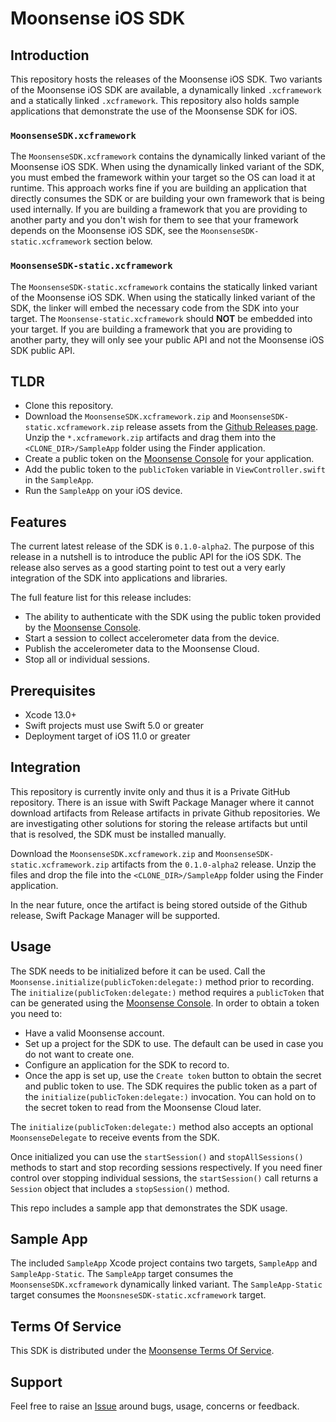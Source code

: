 # Moonsense iOS SDK

## Introduction

This repository hosts the releases of the Moonsense iOS SDK. Two variants of the Moonsense iOS SDK are available, a dynamically linked `.xcframework` and a statically linked `.xcframework`. This repository also holds sample applications that demonstrate the use of the Moonsense SDK for iOS.

### `MoonsenseSDK.xcframework`

The `MoonsenseSDK.xcframework` contains the dynamically linked variant of the Moonsense iOS SDK. When using the dynamically linked variant of the SDK, you must embed the framework within your target so the OS can load it at runtime. This approach works fine if you are building an application that directly consumes the SDK or are building your own framework that is being used internally. If you are building a framework that you are providing to another party and you don't wish for them to see that your framework depends on the Moonsense iOS SDK, see the `MoonsenseSDK-static.xcframework` section below.

### `MoonsenseSDK-static.xcframework`

The `MoonsenseSDK-static.xcframework` contains the statically linked variant of the Moonsense iOS SDK. When using the statically linked variant of the SDK, the linker will embed the necessary code from the SDK into your target. The `Moonsense-static.xcframework` should **NOT** be embedded into your target. If you are building a framework that you are providing to another party, they will only see your public API and not the Moonsense iOS SDK public API.

## TLDR

- Clone this repository.
- Download the `MoonsenseSDK.xcframework.zip` and `MoonsenseSDK-static.xcframework.zip` release assets from the [Github Releases page](https://github.com/moonsense/moonsense-ios-sdk/releases). Unzip the `*.xcframework.zip` artifacts and drag them into the `<CLONE_DIR>/SampleApp` folder using the Finder application.
- Create a public token on the [Moonsense Console](https://console.moonsense.cloud/) for your application.
- Add the public token to the `publicToken` variable in `ViewController.swift` in the `SampleApp`.
- Run the `SampleApp` on your iOS device.

## Features

The current latest release of the SDK is `0.1.0-alpha2`. The purpose of this release in a nutshell is to introduce the public API for the iOS SDK. The release also serves as a good starting point to test out a very early integration of the SDK into applications and libraries. 

The full feature list for this release includes:
- The ability to authenticate with the SDK using the public token provided by the [Moonsense Console](https://console.moonsense.cloud/).
- Start a session to collect accelerometer data from the device.
- Publish the accelerometer data to the Moonsense Cloud.
- Stop all or individual sessions.

## Prerequisites

- Xcode 13.0+
- Swift projects must use Swift 5.0 or greater
- Deployment target of iOS 11.0 or greater

## Integration

This repository is currently invite only and thus it is a Private GitHub repository. There is an issue with Swift Package Manager where it cannot download artifacts from Release artifacts in private Github repositories. We are investigating other solutions for storing the release artifacts but until that is resolved, the SDK must be installed manually.

Download the `MoonsenseSDK.xcframework.zip` and `MoonsenseSDK-static.xcframework.zip` artifacts from the `0.1.0-alpha2` release. Unzip the files and drop the file into the `<CLONE_DIR>/SampleApp` folder using the Finder application.

In the near future, once the artifact is being stored outside of the Github release, Swift Package Manager will be supported.

## Usage

The SDK needs to be initialized before it can be used. Call the `Moonsense.initialize(publicToken:delegate:)` method prior to recording. The `initialize(publicToken:delegate:)` method requires a `publicToken` that can be generated using the [Moonsense Console](https://console.moonsense.cloud/). In order to obtain a token you need to:

- Have a valid Moonsense account.
- Set up a project for the SDK to use. The default can be used in case you do not want to create one.
- Configure an application for the SDK to record to.
- Once the app is set up, use the `Create token` button to obtain the secret and public token to use. The SDK requires the public token as a part of the `initialize(publicToken:delegate:)` invocation. You can hold on to the secret token to read from the Moonsense Cloud later.

The `initialize(publicToken:delegate:)` method also accepts an optional `MoonsenseDelegate` to receive events from the SDK.

Once initialized you can use the `startSession()` and `stopAllSessions()` methods to start and stop recording sessions respectively. If you need finer control over stopping individual sessions, the `startSession()` call returns a `Session` object that includes a `stopSession()` method.

This repo includes a sample app that demonstrates the SDK usage.

## Sample App

The included `SampleApp` Xcode project contains two targets, `SampleApp` and `SampleApp-Static`. The `SampleApp` target consumes the `MoonsenseSDK.xcframework` dynamically linked variant. The `SampleApp-Static` target consumes the `MoonsneseSDK-static.xcframework` target.

## Terms Of Service

This SDK is distributed under the [Moonsense Terms Of Service](https://www.moonsense.io/terms-of-service).

## Support

Feel free to raise an [Issue](https://github.com/moonsense/moonsense-ios-sdk/issues) around bugs, usage, concerns or feedback.
